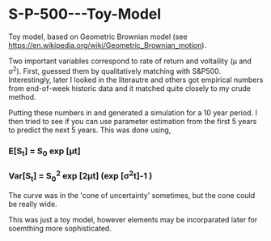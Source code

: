 # S-P-500---Toy-Model
Toy model, based on Geometric Brownian model (see https://en.wikipedia.org/wiki/Geometric_Brownian_motion). 

Two important variables correspond to rate of return and voltaility (&mu; and &sigma;<sup>2</sup>). First, guessed them by qualitatively matching with S&P500. Interestingly, later I looked in the literautre and others got empirical numbers from end-of-week historic data and it matched quite closely to my crude method.

Putting these numbers in and generated a simulation for a 10 year period. I then tried to see if you can use parameter estimation from the first 5 years to predict the next 5 years. This was done using,

### E[S<sub>t</sub>] = S<sub>0</sub> exp [&mu;t] 

### Var[S<sub>t</sub>] = S<sub>0</sub><sup>2</sup> exp [2&mu;t] (exp [&sigma;<sup>2</sup>t]-1 )


The curve was in the 'cone of uncertainty' sometimes, but the cone could be really wide. 

This was just a toy model, however elements may be incorparated later for soemthing more sophisticated.

